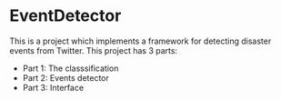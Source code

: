 # EventDetector
This is a project which implements a framework for detecting disaster events from Twitter.
This project has 3 parts:
  - Part 1: The classsification
  - Part 2: Events detector
  - Part 3: Interface
 
